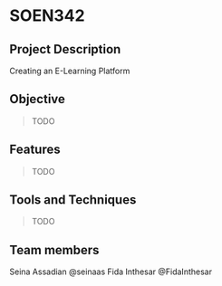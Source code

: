 # SOEN342

## Project Description
Creating an E-Learning Platform

## Objective
> TODO

## Features
> TODO

## Tools and Techniques
> TODO

## Team members
Seina Assadian @seinaas
Fida Inthesar @FidaInthesar
